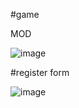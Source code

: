 #game

MOD

![image](https://user-images.githubusercontent.com/114957845/206956367-144bd06b-ec5c-4bfb-b0e7-130f54ab81de.png)

#register form

![image](https://user-images.githubusercontent.com/114957845/206956995-a9688de6-cdc4-492a-9a67-5c31df826e4a.png)

